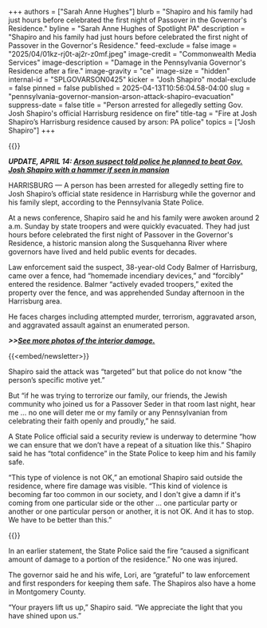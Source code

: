 +++
authors = ["Sarah Anne Hughes"]
blurb = "Shapiro and his family had just hours before celebrated the first night of Passover in the Governor's Residence."
byline = "Sarah Anne Hughes of Spotlight PA"
description = "Shapiro and his family had just hours before celebrated the first night of Passover in the Governor's Residence."
feed-exclude = false
image = "2025/04/01kz-rj0t-aj2r-z0mf.jpeg"
image-credit = "Commonwealth Media Services"
image-description = "Damage in the Pennsylvania Governor's Residence after a fire."
image-gravity = "ce"
image-size = "hidden"
internal-id = "SPLGOVARSON0425"
kicker = "Josh Shapiro"
modal-exclude = false
pinned = false
published = 2025-04-13T10:56:04.58-04:00
slug = "pennsylvania-governor-mansion-arson-attack-shapiro-evacuation"
suppress-date = false
title = "Person arrested for allegedly setting Gov. Josh Shapiro's official Harrisburg residence on fire"
title-tag = "Fire at Josh Shapiro’s Harrisburg residence caused by arson: PA police"
topics = ["Josh Shapiro"]
+++

{{<youtube id="XeN7RuwkT5g" loading="lazy">}}

<strong><em>UPDATE, APRIL 14: </em></strong><a href="https://www.spotlightpa.org/news/2025/04/pennsylvania-governor-mansion-arson-attack-hammer-shapiro/"><strong><em>Arson suspect told police he planned to beat Gov. Josh Shapiro with a hammer if seen in mansion</em></strong></a><strong><em></em></strong>

HARRISBURG — A person has been arrested for allegedly setting fire to Josh Shapiro’s official state residence in Harrisburg while the governor and his family slept, according to the Pennsylvania State Police.

At a news conference, Shapiro said he and his family were awoken around 2 a.m. Sunday by state troopers and were quickly evacuated. They had just hours before celebrated the first night of Passover in the Governor&#39;s Residence, a historic mansion along the Susquehanna River where governors have lived and held public events for decades.

Law enforcement said the suspect, 38-year-old Cody Balmer of Harrisburg, came over a fence, had “homemade incendiary devices,” and “forcibly” entered the residence. Balmer “actively evaded troopers,” exited the property over the fence, and was apprehended Sunday afternoon in the Harrisburg area.

He faces charges including attempted murder, terrorism, aggravated arson, and aggravated assault against an enumerated person.

<strong><em>&gt;&gt;</em></strong><a href="https://pacast.com/m?p=27601"><strong><em>See more photos of the interior damage.</em></strong></a><strong><em></em></strong>

{{<embed/newsletter>}}

Shapiro said the attack was “targeted” but that police do not know “the person’s specific motive yet.”

But “if he was trying to terrorize our family, our friends, the Jewish community who joined us for a Passover Seder in that room last night, hear me … no one will deter me or my family or any Pennsylvanian from celebrating their faith openly and proudly,” he said.

A State Police official said a security review is underway to determine “how we can ensure that we don’t have a repeat of a situation like this.” Shapiro said he has “total confidence” in the State Police to keep him and his family safe.

“This type of violence is not OK,” an emotional Shapiro said outside the residence, where fire damage was visible. “This kind of violence is becoming far too common in our society, and I don&#39;t give a damn if it&#39;s coming from one particular side or the other … one particular party or another or one particular person or another, it is not OK. And it has to stop. We have to be better than this.”

{{<picture src="cas/cgxt-1txw-199h-0t9q.jpeg" description="Gov. Josh Shapiro is shown fire damage inside the Pennsylvania Governor’s Residence in Harrisburg." caption="Gov. Josh Shapiro is shown fire damage inside the Pennsylvania Governor’s Residence in Harrisburg." credit="Commonwealth Media Services">}}

In an earlier statement, the State Police said the fire “caused a significant amount of damage to a portion of the residence.” No one was injured.

The governor said he and his wife, Lori, are “grateful” to law enforcement and first responders for keeping them safe. The Shapiros also have a home in Montgomery County.

“Your prayers lift us up,” Shapiro said. “We appreciate the light that you have shined upon us.”

